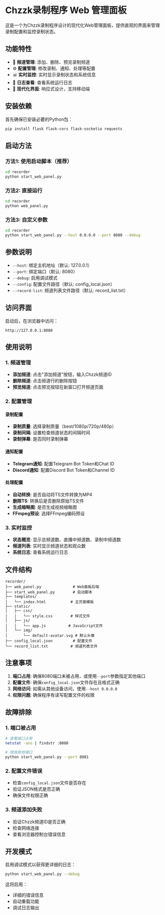 # Chzzk录制程序 Web 管理面板

这是一个为Chzzk录制程序设计的现代化Web管理面板，提供直观的界面来管理录制配置和监控录制状态。

## 功能特性

- 🎯 **频道管理**: 添加、删除、预览录制频道
- ⚙️ **配置管理**: 修改录制、通知、处理等配置
- 📊 **实时监控**: 实时显示录制状态和系统信息
- 📝 **日志查看**: 查看系统运行日志
- 🎨 **现代化界面**: 响应式设计，支持移动端

## 安装依赖

首先确保已安装必要的Python包：

```bash
pip install flask flask-cors flask-socketio requests
```

## 启动方法

### 方法1: 使用启动脚本（推荐）

```bash
cd recorder
python start_web_panel.py
```

### 方法2: 直接运行

```bash
cd recorder
python web_panel.py
```

### 方法3: 自定义参数

```bash
cd recorder
python start_web_panel.py --host 0.0.0.0 --port 8080 --debug
```

## 参数说明

- `--host`: 绑定主机地址（默认: 127.0.0.1）
- `--port`: 绑定端口（默认: 8080）
- `--debug`: 启用调试模式
- `--config`: 配置文件路径（默认: config_local.json）
- `--record-list`: 频道列表文件路径（默认: record_list.txt）

## 访问界面

启动后，在浏览器中访问：

```
http://127.0.0.1:8080
```

## 使用说明

### 1. 频道管理

- **添加频道**: 点击"添加频道"按钮，输入Chzzk频道ID
- **删除频道**: 点击频道行的删除按钮
- **预览频道**: 点击预览按钮在新窗口打开频道页面

### 2. 配置管理

#### 录制配置
- **录制质量**: 选择录制质量（best/1080p/720p/480p）
- **录制间隔**: 设置检查频道状态的间隔时间
- **录制弹幕**: 是否同时录制弹幕

#### 通知配置
- **Telegram通知**: 配置Telegram Bot Token和Chat ID
- **Discord通知**: 配置Discord Bot Token和Channel ID

#### 处理配置
- **自动转换**: 是否自动将TS文件转换为MP4
- **删除TS**: 转换后是否删除原始TS文件
- **生成缩略图**: 是否生成视频缩略图
- **FFmpeg预设**: 选择FFmpeg编码预设

### 3. 实时监控

- **状态概览**: 显示总频道数、直播中频道数、录制中频道数
- **频道列表**: 实时显示频道状态和观众数
- **系统日志**: 查看系统运行日志

## 文件结构

```
recorder/
├── web_panel.py              # Web面板后端
├── start_web_panel.py        # 启动脚本
├── templates/
│   └── index.html           # 主页面模板
├── static/
│   ├── css/
│   │   └── style.css        # 样式文件
│   ├── js/
│   │   └── app.js          # JavaScript文件
│   └── img/
│       └── default-avatar.svg # 默认头像
├── config_local.json         # 配置文件
└── record_list.txt          # 频道列表文件
```

## 注意事项

1. **端口占用**: 确保8080端口未被占用，或使用`--port`参数指定其他端口
2. **配置文件**: 确保`config_local.json`文件存在且格式正确
3. **网络访问**: 如需从其他设备访问，使用`--host 0.0.0.0`
4. **权限问题**: 确保程序有读写配置文件的权限

## 故障排除

### 1. 端口被占用
```bash
# 查看端口占用
netstat -ano | findstr :8080

# 使用其他端口
python start_web_panel.py --port 8081
```

### 2. 配置文件错误
- 检查`config_local.json`文件是否存在
- 验证JSON格式是否正确
- 确保文件权限正确

### 3. 频道添加失败
- 验证Chzzk频道ID是否正确
- 检查网络连接
- 查看浏览器控制台错误信息

## 开发模式

启用调试模式以获得更详细的日志：

```bash
python start_web_panel.py --debug
```

这将启用：
- 详细的错误信息
- 自动重载功能
- 调试日志输出
